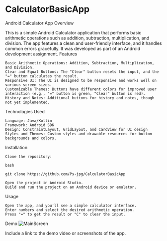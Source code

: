 # CalculatorBasicApp
Android Calculator App
Overview

This is a simple Android Calculator application that performs basic arithmetic operations such as addition, subtraction, multiplication, and division. The app features a clean and user-friendly interface, and it handles common errors gracefully. It was developed as part of an Android development assignment.
Features

    Basic Arithmetic Operations: Addition, Subtraction, Multiplication, and Division.
    Clear and Equal Buttons: The "Clear" button resets the input, and the "=" button calculates the result.
    Responsive UI: The UI is designed to be responsive and works well on various screen sizes.
    Customizable Themes: Buttons have different colors for improved user interaction (e.g., "=" button is green, "Clear" button is red).
    History and Notes: Additional buttons for history and notes, though not yet implemented.

Technologies Used

    Language: Java/Kotlin
    Framework: Android SDK
    Design: ConstraintLayout, GridLayout, and CardView for UI design
    Styles and Themes: Custom styles and drawable resources for button backgrounds and colors.

Installation

    Clone the repository:

    bash

    git clone https://github.com/Ps-jpg/CalculatorBasicApp

    Open the project in Android Studio.
    Build and run the project on an Android device or emulator.

Usage

    Open the app, and you'll see a simple calculator interface.
    Enter numbers and select the desired arithmetic operation.
    Press "=" to get the result or "C" to clear the input.

Demo
![MainScreen](https://github.com/user-attachments/assets/a5b14f37-bae1-4741-82ec-f40f46a1440c)



Include a link to the demo video or screenshots of the app.
